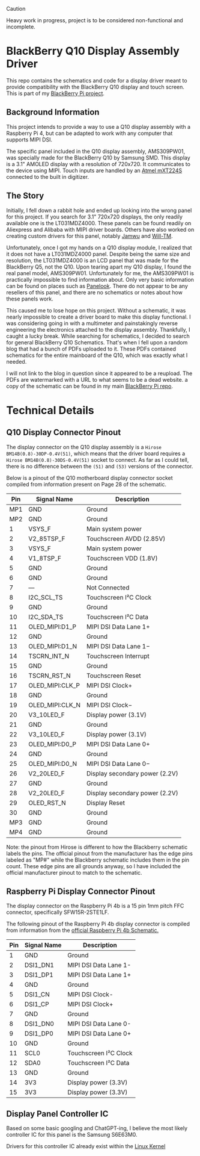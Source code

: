 > [!CAUTION]
> Heavy work in progress, project is to be considered non-functional and incomplete.

# BlackBerry Q10 Display Assembly Driver

This repo contains the schematics and code for a display driver meant to provide compatibility with the BlackBerry Q10 display and touch screen. This is part of my [BlackBerry Pi project](https://github.com/gagne-3/blackberry-pi-cm4).

## Background Information

This project intends to provide a way to use a Q10 display assembly with a Raspberry Pi 4, but can be adapted to work with any computer that supports MIPI DSI.

The specific panel included in the Q10 display assembly, AMS309PW01, was specially made for the BlackBerry Q10 by Samsung SMD.  This display is a 3.1" AMOLED display with a resolution of 720x720. It communicates to the device using MIPI. Touch inputs are handled by an [Atmel mXT224S](https://www.microchip.com/en-us/product/atmxt224s#Documentation) connected to the built in digitizer.

## The Story

Initially, I fell down a rabbit hole and ended up looking into the wrong panel for this project. If you search for 3.1" 720x720 displays, the only readily available one is the LT031MDZ4000. These panels can be found readily on Aliexpress and Alibaba with MIPI driver boards. Others have also worked on creating custom drivers for this panel, notably [Jamwu](https://github.com/jamwu/RPI-LCD-LT031MDZ4000) and [Will-TM](https://github.com/will-tm/RPI-LCD-LT031MDZ4000).

Unfortunately, once I got my hands on a Q10 display module, I realized that it does not have a LT031MDZ4000 panel. Despite being the same size and resolution, the LT031MDZ4000 is an LCD panel that was made for the BlackBerry Q5, not the Q10. Upon tearing apart my Q10 display, I found the real panel model, AMS309PW01. Unfortunately for me, the AMS309PW01 is practically impossible to find information about. Only very basic information can be found on places such as [Panelook](https://www.panelook.com/AMS309PW01-0_Samsung_3.1_OLED_overview_21542.html). There do not appear to be any resellers of this panel, and there are no schematics or notes about how these panels work.

This caused me to lose hope on this project. Without a schematic, it was nearly impossible to create a driver board to make this display functional. I was considering going in with a multimeter and painstakingly reverse engineering the electronics attached to the display assembly. Thankfully, I caught a lucky break. While searching for schematics, I decided to search for general BlackBerry Q10 Schematics. That's when I fell upon a random blog that had a bunch of PDFs uploaded to it. These PDFs contained schematics for the entire mainboard of the Q10, which was exactly what I needed.

I will not link to the blog in question since it appeared to be a reupload. The PDFs are watermarked with a URL to what seems to be a dead website. a copy of the schematic can be found in my main [BlackBerry Pi repo](https://github.com/gagne-3/blackberry-pi-cm4/tree/main/schematics/SQN100-1).

# Technical Details

## Q10 Display Connector Pinout

The display connector on the Q10 display assembly is a `Hirose BM14B(0.8)-30DP-0.4V(51)`, which means that the driver board requires a `Hirose BM14B(0.8)-30DS-0.4V(51)` socket to connect. As far as I could tell, there is no difference between the `(51)` and `(53)` versions of the connector.

Below is a pinout of the Q10 motherboard display connector socket compiled from information present on Page 28 of the schematic.

| Pin | Signal Name | Description |
| --- | ----------- | ----------- |
| MP1 | GND | Ground |
| MP2 | GND | Ground |
| 1 | VSYS_F | Main system power |
| 2 | V2_85TSP_F | Touchscreen AVDD (2.85V) |
| 3 | VSYS_F | Main system power |
| 4 | V1_8TSP_F | Touchscreen VDD (1.8V) |
| 5 | GND | Ground |
| 6 | GND | Ground |
| 7 | — | Not Connected |
| 8 | I2C_SCL_TS | Touchscreen I²C Clock |
| 9 | GND | Ground |
| 10 | I2C_SDA_TS | Touchscreen I²C Data |
| 11 | OLED_MIPI:D1_P | MIPI DSI Data Lane 1+ |
| 12 | GND | Ground |
| 13 | OLED_MIPI:D1_N | MIPI DSI Data Lane 1− |
| 14 | TSCRN_INT_N | Touchscreen Interrupt |
| 15 | GND | Ground |
| 16 | TSCRN_RST_N | Touchscreen Reset |
| 17 | OLED_MIPI:CLK_P | MIPI DSI Clock+ |
| 18 | GND | Ground |
| 19 | OLED_MIPI:CLK_N | MIPI DSI Clock− |
| 20 | V3_10LED_F | Display power (3.1V) |
| 21 | GND | Ground |
| 22 | V3_10LED_F | Display power (3.1V) |
| 23 | OLED_MIPI:D0_P | MIPI DSI Data Lane 0+ |
| 24 | GND | Ground |
| 25 | OLED_MIPI:D0_N | MIPI DSI Data Lane 0− |
| 26 | V2_20LED_F | Display secondary power (2.2V) |
| 27 | GND | Ground |
| 28 | V2_20LED_F | Display secondary power (2.2V) |
| 29 | OLED_RST_N | Display Reset |
| 30 | GND | Ground |
| MP3 | GND | Ground |
| MP4 | GND | Ground |

Note: the pinout from Hirose is different to how the Blackberry schematic labels the pins. The official pinout from the manufacturer has the edge pins labeled as "MP#" while the Blackberry schematic includes them in the pin count. These edge pins are all grounds anyway, so I have included the official manufacturer pinout to match to the schematic.

## Raspberry Pi Display Connector Pinout

The display connector on the Raspberry Pi 4b is a 15 pin 1mm pitch FFC connector, specifically SFW15R-2STE1LF.

The following pinout of the Raspberry Pi 4b display connector is compiled from information from the [official Raspberry Pi 4b Schematic.](https://datasheets.raspberrypi.com/rpi4/raspberry-pi-4-reduced-schematics.pdf)

| Pin | Signal Name | Description |
| --- | ----------- | ----------- |
| 1 | GND | Ground |
| 2 | DSI1_DN1 | MIPI DSI Data Lane 1- |
| 3 | DSI1_DP1 | MIPI DSI Data Lane 1+ |
| 4 | GND | Ground |
| 5 | DSI1_CN | MIPI DSI Clock- |
| 6 | DSI1_CP | MIPI DSI Clock+ |
| 7 | GND | Ground |
| 8 | DSI1_DN0 | MIPI DSI Data Lane 0- |
| 9 | DSI1_DP0 | MIPI DSI Data Lane 0+ |
| 10 | GND | Ground |
| 11 | SCL0 | Touchscreen I²C Clock |
| 12 | SDA0 | Touchscreen I²C Data |
| 13 | GND | Ground |
| 14 | 3V3 | Display power (3.3V) |
| 15 | 3V3 | Display power (3.3V) |

## Display Panel Controller IC

Based on some basic googling and ChatGPT-ing, I believe the most likely controller IC for this panel is the Samsung S6E63M0.

Drivers for this controller IC already exist within the [Linux Kernel](https://github.com/torvalds/linux/blob/master/drivers/gpu/drm/panel/panel-samsung-s6e63m0.c)
